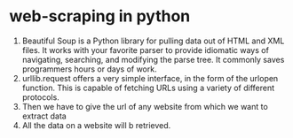 # web-scraping in python
1. Beautiful Soup is a Python library for pulling data out of HTML and XML files. It works with your favorite parser to provide idiomatic ways of navigating, searching, and modifying the parse tree. It commonly saves programmers hours or days of work.
2. urllib.request offers a very simple interface, in the form of the urlopen function. This is capable of fetching URLs using a variety of different protocols.
3. Then we have to give the url of any website from which we want to extract data 
4. All the data on a website will b retrieved.
